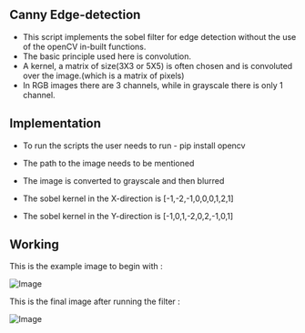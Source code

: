 
## Canny Edge-detection ##

- This script implements the sobel filter for edge detection without the use of the openCV in-built functions.
- The basic principle used here is convolution.
- A kernel, a matrix of size(3X3 or 5X5) is often chosen and is convoluted over the image.(which is a matrix of pixels)
- In RGB images there are 3 channels, while in grayscale there is only 1 channel.

## Implementation ##

- To run the scripts the user needs to run -
    pip install opencv

- The path to the image needs to be mentioned
- The image is converted to grayscale and then blurred
- The sobel kernel in the X-direction is [-1,-2,-1,0,0,0,1,2,1]
- The sobel kernel in the Y-direction is [-1,0,1,-2,0,2,-1,0,1]

## Working ##

This is the example image to begin with :

![Image](./images/start.png)

This is the final image after running the filter :

![Image](./images/end.png)
